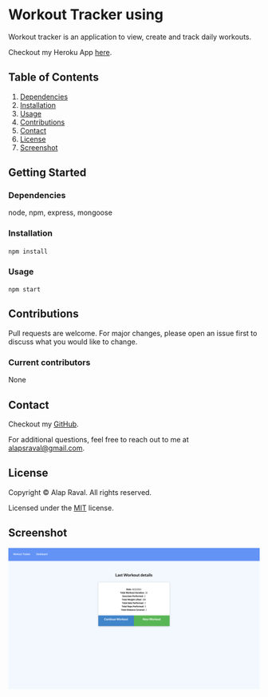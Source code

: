 # Workout Tracker using 
Workout tracker is an application to view, create and track daily workouts.

Checkout my Heroku App [here](https://alap-workout-tracker.herokuapp.com/).
## Table of Contents
1. [Dependencies](#dependencies)
2. [Installation](#installation)
3. [Usage](#usage)
4. [Contributions](#contributions)
5. [Contact](#contact)
6. [License](#license)
7. [Screenshot](#screenshot)

## Getting Started
### Dependencies
node, npm, express, mongoose

### Installation
`npm install`

### Usage
`npm start`

## Contributions
Pull requests are welcome. For major changes, please open an issue first to discuss what you would like to change.

### Current contributors
None 

## Contact
Checkout my [GitHub](https://github.com/alapsraval).

For additional questions, feel free to reach out to me at alapsraval@gmail.com.

## License
Copyright &copy; Alap Raval. All rights reserved.

Licensed under the [MIT](https://opensource.org/licenses/MIT) license.

## Screenshot

![Workout Tracker](img/screenshot.png)